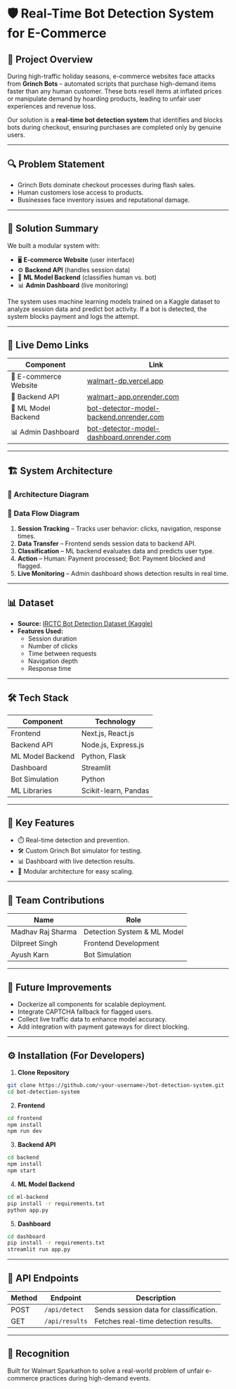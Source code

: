 # 🛡️ Real-Time Bot Detection System for E-Commerce

## 📖 Project Overview

During high-traffic holiday seasons, e-commerce websites face attacks from **Grinch Bots** – automated scripts that purchase high-demand items faster than any human customer. These bots resell items at inflated prices or manipulate demand by hoarding products, leading to unfair user experiences and revenue loss.

Our solution is a **real-time bot detection system** that identifies and blocks bots during checkout, ensuring purchases are completed only by genuine users.

---

## 🔍 Problem Statement

- Grinch Bots dominate checkout processes during flash sales.
- Human customers lose access to products.
- Businesses face inventory issues and reputational damage.

---

## 🔑 Solution Summary

We built a modular system with:

- 🖥️ **E-commerce Website** (user interface)
- ⚙️ **Backend API** (handles session data)
- 🧠 **ML Model Backend** (classifies human vs. bot)
- 📊 **Admin Dashboard** (live monitoring)

The system uses machine learning models trained on a Kaggle dataset to analyze session data and predict bot activity. If a bot is detected, the system blocks payment and logs the attempt.

---

## 🔗 Live Demo Links

| Component             | Link                                                                                            |
| --------------------- | ----------------------------------------------------------------------------------------------- |
| 🛒 E-commerce Website | [walmart-dp.vercel.app](https://walmart-dp.vercel.app/)                                         |
| 🔗 Backend API        | [walmart-app.onrender.com](https://walmart-app.onrender.com)                                    |
| 🤖 ML Model Backend   | [bot-detector-model-backend.onrender.com](https://bot-detector-model-backend.onrender.com)      |
| 📊 Admin Dashboard    | [bot-detector-model-dashboard.onrender.com](https://bot-detector-model-dashboard.onrender.com/) |

---

## 🏗️ System Architecture

### 📐 Architecture Diagram



### 🔄 Data Flow Diagram



1. **Session Tracking** – Tracks user behavior: clicks, navigation, response times.
2. **Data Transfer** – Frontend sends session data to backend API.
3. **Classification** – ML backend evaluates data and predicts user type.
4. **Action** – Human: Payment processed; Bot: Payment blocked and flagged.
5. **Live Monitoring** – Admin dashboard shows detection results in real time.

---

## 📊 Dataset

- **Source:** [IRCTC Bot Detection Dataset (Kaggle)](https://www.kaggle.com/datasets/subradeepdas02/irctc-bot-detection-dataset)
- **Features Used:**
  - Session duration
  - Number of clicks
  - Time between requests
  - Navigation depth
  - Response time

---

## 🛠️ Tech Stack

| Component        | Technology           |
| ---------------- | -------------------- |
| Frontend         | Next.js, React.js    |
| Backend API      | Node.js, Express.js  |
| ML Model Backend | Python, Flask        |
| Dashboard        | Streamlit            |
| Bot Simulation   | Python               |
| ML Libraries     | Scikit-learn, Pandas |

---

## 🌟 Key Features

- ⏱️ Real-time detection and prevention.
- 🛠️ Custom Grinch Bot simulator for testing.
- 📊 Dashboard with live detection results.
- 🔄 Modular architecture for easy scaling.

---

## 👥 Team Contributions

| Name              | Role                        |
| ----------------- | --------------------------- |
| Madhav Raj Sharma | Detection System & ML Model |
| Dilpreet Singh    | Frontend Development        |
| Ayush Karn        | Bot Simulation              |

---

## 🚀 Future Improvements

- Dockerize all components for scalable deployment.
- Integrate CAPTCHA fallback for flagged users.
- Collect live traffic data to enhance model accuracy.
- Add integration with payment gateways for direct blocking.

---

## ⚙️ Installation (For Developers)

1. **Clone Repository**

```bash
git clone https://github.com/<your-username>/bot-detection-system.git
cd bot-detection-system
```

2. **Frontend**

```bash
cd frontend
npm install
npm run dev
```

3. **Backend API**

```bash
cd backend
npm install
npm start
```

4. **ML Model Backend**

```bash
cd ml-backend
pip install -r requirements.txt
python app.py
```

5. **Dashboard**

```bash
cd dashboard
pip install -r requirements.txt
streamlit run app.py
```

---

## 🔗 API Endpoints

| Method | Endpoint       | Description                            |
| ------ | -------------- | -------------------------------------- |
| POST   | `/api/detect`  | Sends session data for classification. |
| GET    | `/api/results` | Fetches real-time detection results.   |

---

## 🏅 Recognition

Built for Walmart Sparkathon to solve a real-world problem of unfair e-commerce practices during high-demand events.


